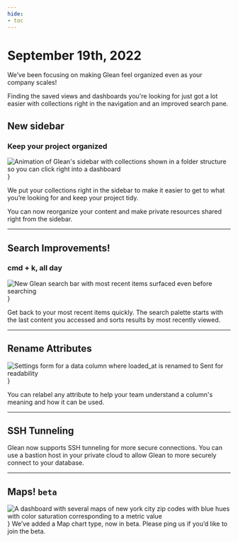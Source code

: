 ```yaml
---
hide:
- toc
---
```


# September 19th, 2022

We’ve been focusing on making Glean feel organized even as your company scales!

Finding the saved views and dashboards you're looking for just got a lot easier with collections right in the navigation and an improved search pane.

## New sidebar
### Keep your project organized
<img src="/product_updates/220919_sidenav.gif" alt="Animation of Glean's sidebar with collections shown in a folder structure so you can click right into a dashboard" />}

We put your collections right in the sidebar to make it easier to get to what you’re looking for and keep your project tidy. 

You can now reorganize your content and make private resources shared right from the sidebar.

---

## Search Improvements!
### cmd + k, all day
<img src="/product_updates/220919_searchbar.png" alt="New Glean search bar with most recent items surfaced even before searching" />}

Get back to your most recent items quickly. The search palette starts with the last content you accessed and sorts results by most recently viewed.

---

## Rename Attributes
<img src="/product_updates/220919_rename.png" alt="Settings form for a data column where loaded_at is renamed to Sent for readability" />}

You can relabel any attribute to help your team understand a column's meaning and how it can be used.

---

## SSH Tunneling

Glean now supports SSH tunneling for more secure connections. You can use a bastion host in your private cloud to allow Glean to more securely connect to your database.

---

## Maps! `beta`
<img src="/product_updates/220919_maps.png" alt="A dashboard with several maps of new york city zip codes with blue hues with color saturation corresponding to a metric value" />}
We’ve added a Map chart type, now in beta. Please ping us if you’d like to join the beta.
